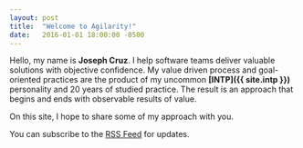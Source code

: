 ```yaml
---
layout: post
title:  "Welcome to Agilarity!"
date:   2016-01-01 18:00:00 -0500
---
```


Hello, my name is **Joseph Cruz**. I help software teams deliver valuable solutions with objective confidence. My value driven process and goal-oriented practices are the product of my uncommon **[INTP]({{ site.intp }})** personality and 20 years of studied practice. The result is an approach that begins and ends with observable results of value.

On this site, I hope to share some of my approach with you.

<p class="rss-subscribe">You can subscribe to the <a href="{{ "/feed.xml" | prepend: site.baseurl }}">RSS Feed</a> for updates.</p>